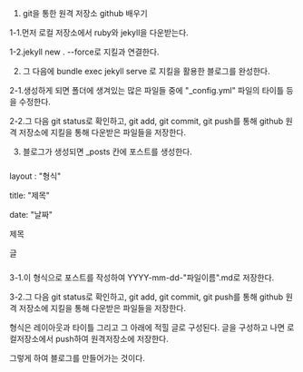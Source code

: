 1. git을 통한 원격 저장소 github 배우기

1-1.먼저 로컬 저장소에서 ruby와 jekyll을 다운받는다.

1-2.jekyll new . --force로 지킬과 연결한다.

2. 그 다음에 bundle exec jekyll serve 로 지킬을 활용한 블로그를 완성한다.

2-1.생성하게 되면 폴더에 생겨있는 많은 파일들 중에 "_config.yml" 파일의 타이틀 등을 수정한다.

2-2.그 다음 git status로 확인하고, git add, git commit, git push를 통해 github 원격 저장소에 지킬을 통해 다운받은 파일들을 저장한다.

3. 블로그가 생성되면 _posts 칸에 포스트를 생성한다.

###
layout : "형식"

title: "제목"

date: "날짜"

제목

글
###
3-1.이 형식으로 포스트를 작성하여 YYYY-mm-dd-"파일이름".md로 저장한다.

3-2.그 다음 git status로 확인하고, git add, git commit, git push를 통해 github 원격 저장소에 지킬을 통해 다운받은 파일들을 저장한다.

형식은 레이아웃과 타이틀 그리고 그 아래에 적힐 글로 구성된다. 글을 구성하고 나면 로컬저장소에서 push하여 원격저장소에 저장한다.

그렇게 하여 블로그를 만들어가는 것이다.
